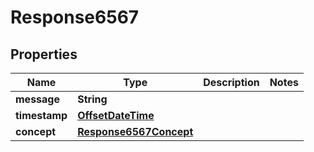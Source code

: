 
# Response6567

## Properties
Name | Type | Description | Notes
------------ | ------------- | ------------- | -------------
**message** | **String** |  | 
**timestamp** | [**OffsetDateTime**](OffsetDateTime.md) |  | 
**concept** | [**Response6567Concept**](Response6567Concept.md) |  | 



